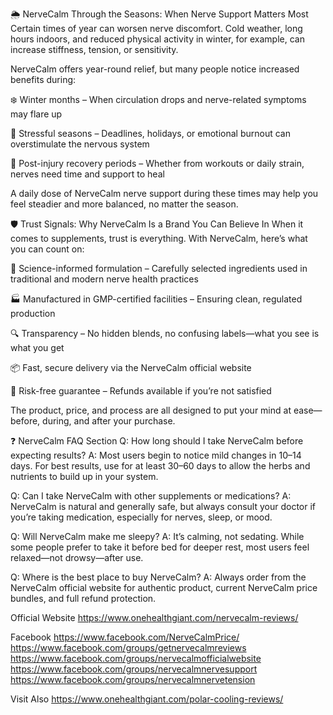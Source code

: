 🌦️ NerveCalm Through the Seasons: When Nerve Support Matters Most
Certain times of year can worsen nerve discomfort. Cold weather, long hours indoors, and reduced physical activity in winter, for example, can increase stiffness, tension, or sensitivity.

NerveCalm offers year-round relief, but many people notice increased benefits during:

❄️ Winter months – When circulation drops and nerve-related symptoms may flare up

🧠 Stressful seasons – Deadlines, holidays, or emotional burnout can overstimulate the nervous system

💪 Post-injury recovery periods – Whether from workouts or daily strain, nerves need time and support to heal

A daily dose of NerveCalm nerve support during these times may help you feel steadier and more balanced, no matter the season.

🛡️ Trust Signals: Why NerveCalm Is a Brand You Can Believe In
When it comes to supplements, trust is everything. With NerveCalm, here’s what you can count on:

🧪 Science-informed formulation – Carefully selected ingredients used in traditional and modern nerve health practices

🏭 Manufactured in GMP-certified facilities – Ensuring clean, regulated production

🔍 Transparency – No hidden blends, no confusing labels—what you see is what you get

📦 Fast, secure delivery via the NerveCalm official website

💸 Risk-free guarantee – Refunds available if you’re not satisfied

The product, price, and process are all designed to put your mind at ease—before, during, and after your purchase.

❓ NerveCalm FAQ Section
Q: How long should I take NerveCalm before expecting results?
A: Most users begin to notice mild changes in 10–14 days. For best results, use for at least 30–60 days to allow the herbs and nutrients to build up in your system.

Q: Can I take NerveCalm with other supplements or medications?
A: NerveCalm is natural and generally safe, but always consult your doctor if you’re taking medication, especially for nerves, sleep, or mood.

Q: Will NerveCalm make me sleepy?
A: It’s calming, not sedating. While some people prefer to take it before bed for deeper rest, most users feel relaxed—not drowsy—after use.

Q: Where is the best place to buy NerveCalm?
A: Always order from the NerveCalm official website for authentic product, current NerveCalm price bundles, and full refund protection.

Official Website
https://www.onehealthgiant.com/nervecalm-reviews/

Facebook
https://www.facebook.com/NerveCalmPrice/ 
https://www.facebook.com/groups/getnervecalmreviews 
https://www.facebook.com/groups/nervecalmofficialwebsite 
https://www.facebook.com/groups/nervecalmnervesupport 
https://www.facebook.com/groups/nervecalmnervetension 

Visit Also
https://www.onehealthgiant.com/polar-cooling-reviews/ 
